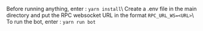 Before running anything, enter : `yarn install`\\
Create a .env file in the main directory and put the RPC websocket URL in the format `RPC_URL_WS=<URL>`\\
To run the bot, enter : `yarn run bot`